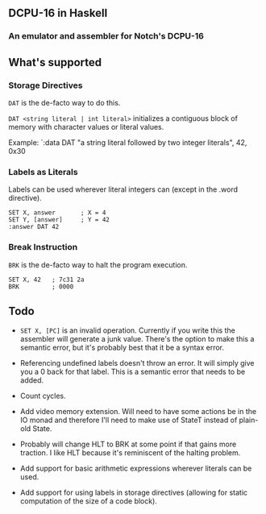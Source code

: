 ## DCPU-16 in Haskell

### An emulator and assembler for Notch's DCPU-16 


## What's supported

### Storage Directives
`DAT` is the de-facto way to do this.

`DAT <string literal | int literal>` initializes a contiguous block of memory with character values or literal values.

Example: `:data DAT "a string literal followed by two integer literals", 42, 0x30

### Labels as Literals
Labels can be used wherever literal integers can (except in the .word directive).

    SET X, answer       ; X = 4
    SET Y, [answer]     ; Y = 42
    :answer DAT 42

### Break Instruction
`BRK` is the de-facto way to halt the program execution.

    SET X, 42   ; 7c31 2a
    BRK         ; 0000

## Todo

- `SET X, [PC]` is an invalid operation. Currently if you write this the assembler will generate a junk value. There's the option to make this a semantic error, but it's probably best that it be a syntax error.

- Referencing undefined labels doesn't throw an error. It will simply give you a 0 back for that label. This is a semantic error that needs to be added.

- Count cycles.

- Add video memory extension. Will need to have some actions be in the IO monad and therefore I'll need to make use of StateT instead of plain-old State.

- Probably will change HLT to BRK at some point if that gains more traction. I like HLT because it's reminiscent of the halting problem.

- Add support for basic arithmetic expressions wherever literals can be used.

- Add support for using labels in storage directives (allowing for static computation of the size of a code block).
